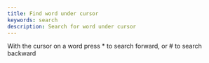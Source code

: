 ```yaml
---
title: Find word under cursor
keywords: search
description: Search for word under cursor
---
```

With the cursor on a word press * to search forward, or # to search backward
